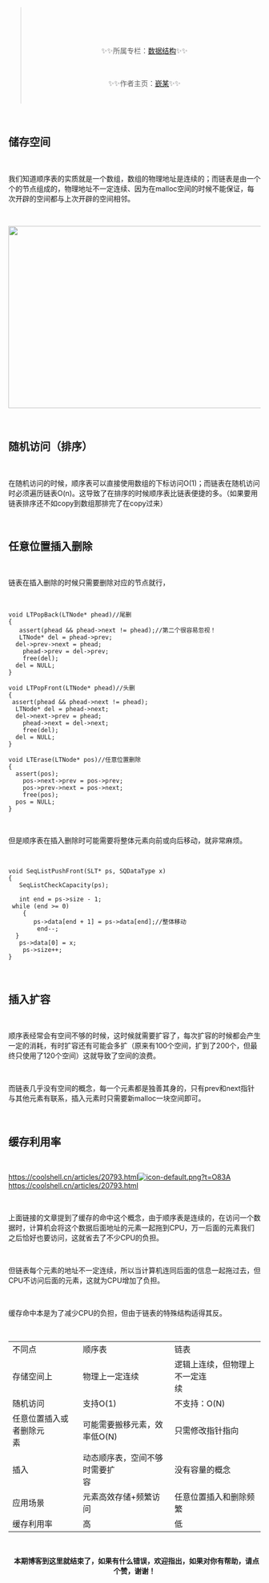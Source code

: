 <blockquote> <br> <p><img alt="" src="https://i-blog.csdnimg.cn/blog_migrate/6f2b920cd38b273e9349974209147fee.png" /></p> <br> <p style="text-align:center;">✨✨所属专栏：<a href="https://blog.csdn.net/2301_80194476/category_12634416.html?spm=1001.2014.3001.5482" title="数据结构">数据结构</a>✨✨</p> <br> <p style="text-align:center;">✨✨作者主页：<a href="https://blog.csdn.net/2301_80194476?spm=1000.2115.3001.5343" title="嶔某">嶔某</a>✨✨</p> <br></blockquote> <br><h2>储存空间</h2> <br><p>我们知道顺序表的实质就是一个数组，数组的物理地址是连续的；而链表是由一个个的节点组成的，物理地址不一定连续、因为在malloc空间的时候不能保证，每次开辟的空间都与上次开辟的空间相邻。</p> <br><p><img alt="" height="363" src="https://i-blog.csdnimg.cn/blog_migrate/e740f7c89140fba0ff1fa2b80d08a138.png" width="988" /></p> <br><h2>随机访问（排序）</h2> <br><p>在随机访问的时候，顺序表可以直接使用数组的下标访问O(1)；而链表在随机访问时必须遍历链表O(n)。这导致了在排序的时候顺序表比链表便捷的多。（如果要用链表排序还不如copy到数组那排完了在copy过来）</p> <br><h2>任意位置插入删除</h2> <br><p>链表在插入删除的时候只需要删除对应的节点就行，</p> <br><pre><code class="language-cpp">void LTPopBack(LTNode* phead)//尾删<br>{<br>	assert(phead && phead->next != phead);//第二个很容易忽视！<br>	LTNode* del = phead->prev;<br>	del->prev->next = phead;<br>	phead->prev = del->prev;<br>	free(del);<br>	del = NULL;<br>}<br><br>void LTPopFront(LTNode* phead)//头删<br>{<br>	assert(phead && phead->next != phead);<br>	LTNode* del = phead->next;<br>	del->next->prev = phead;<br>	phead->next = del->next;<br>	free(del);<br>	del = NULL;<br>}<br><br>void LTErase(LTNode* pos)//任意位置删除<br>{<br>	assert(pos);<br>	pos->next->prev = pos->prev;<br>	pos->prev->next = pos->next;<br>	free(pos);<br>	pos = NULL;<br>}<br></code></pre> <br><p>但是顺序表在插入删除时可能需要将整体元素向前或向后移动，就非常麻烦。</p> <br><pre><code class="language-cpp">void SeqListPushFront(SLT* ps, SQDataType x)<br>{<br>	SeqListCheckCapacity(ps);<br><br>	int end = ps->size - 1;<br>	while (end >= 0)<br>	{<br>		ps->data[end + 1] = ps->data[end];//整体移动<br>		end--;<br>	}<br>	ps->data[0] = x;<br>	ps->size++;<br>}</code></pre> <br><h2>插入扩容</h2> <br><p>顺序表经常会有空间不够的时候，这时候就需要扩容了，每次扩容的时候都会产生一定的消耗，有时扩容还有可能会多扩（原来有100个空间，扩到了200个，但最终只使用了120个空间）这就导致了空间的浪费。</p> <br><p>而链表几乎没有空间的概念，每一个元素都是独善其身的，只有prev和next指针与其他元素有联系，插入元素时只需要新malloc一块空间即可。</p> <br><h2>缓存利用率</h2> <br><p><a class="has-card" href="https://coolshell.cn/articles/20793.html" rel="nofollow" title="https://coolshell.cn/articles/20793.html"><span class="link-card-box"><span class="link-title">https://coolshell.cn/articles/20793.html</span><span class="link-link"><img class="link-link-icon" src="https://csdnimg.cn/release/blog_editor_html/release2.3.7/ckeditor/plugins/CsdnLink/icons/icon-default.png?t=O83A" alt="icon-default.png?t=O83A" />https://coolshell.cn/articles/20793.html</span></span></a></p> <br><p>上面链接的文章提到了缓存的命中这个概念，由于顺序表是连续的，在访问一个数据时，计算机会将这个数据后面地址的元素一起拖到CPU，万一后面的元素我们之后恰好也要访问，这就省去了不少CPU的负担。</p> <br><p>但链表每个元素的地址不一定连续，所以当计算机连同后面的信息一起拖过去，但CPU不访问后面的元素，这就为CPU增加了负担。</p> <br><p>缓存命中本是为了减少CPU的负担，但由于链表的特殊结构适得其反。</p> <br><table><tbody><tr><td>不同点</td><td>顺序表</td><td>链表</td></tr><tr><td>存储空间上</td><td>物理上一定连续</td><td>逻辑上连续，但物理上不一定连<br /> 续</td></tr><tr><td>随机访问</td><td>支持O(1)</td><td>不支持：O(N)</td></tr><tr><td>任意位置插入或者删除元<br /> 素</td><td>可能需要搬移元素，效率低O(N)</td><td>只需修改指针指向</td></tr><tr><td>插入</td><td>动态顺序表，空间不够时需要扩<br /> 容</td><td>没有容量的概念</td></tr><tr><td>应用场景</td><td>元素高效存储+频繁访问</td><td>任意位置插入和删除频繁</td></tr><tr><td>缓存利用率</td><td>高</td><td>低</td></tr></tbody></table> <br><p style="text-align:center;">  <strong>本期博客到这里就结束了，如果有什么错误，欢迎指出，如果对你有帮助，请点个赞，谢谢！</strong></p>